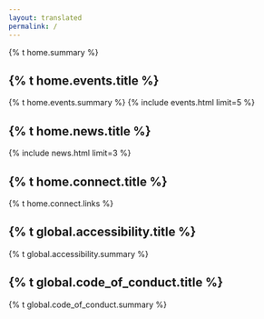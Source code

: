 ```yaml
---
layout: translated
permalink: /
---
```


<style>h1, .main-wrapper h2, h3 {text-align: left; font-weight: bold;}</style>
{% t home.summary %}

## {% t home.events.title %}
{% t home.events.summary %}
{% include events.html limit=5 %}

## {% t home.news.title %}
{% include news.html limit=3 %}

## {% t home.connect.title %}
{% t home.connect.links %}

## {% t global.accessibility.title %}
{% t global.accessibility.summary %}

## {% t global.code_of_conduct.title %}
{% t global.code_of_conduct.summary %}
